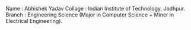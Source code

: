 Name : Abhishek Yadav Collage : Indian Institute of Technology, Jodhpur. Branch : Engineering Science (Major in Computer Science + Miner in Electrical Engineering).
